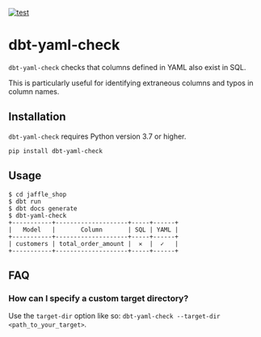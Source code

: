 [![test](https://github.com/k-aranke/dbt-yaml-check/actions/workflows/test.yml/badge.svg)](https://github.com/k-aranke/dbt-yaml-check/actions/workflows/test.yml)

# dbt-yaml-check

`dbt-yaml-check` checks that columns defined in YAML also exist in SQL.

This is particularly useful for identifying extraneous columns and typos in column names.

## Installation

`dbt-yaml-check` requires Python version 3.7 or higher.

```shell
pip install dbt-yaml-check
```

## Usage

```shell
$ cd jaffle_shop
$ dbt run
$ dbt docs generate
$ dbt-yaml-check
+-----------+--------------------+-----+------+
|   Model   |       Column       | SQL | YAML |
+-----------+--------------------+-----+------+
| customers | total_order_amount |  ✕  |  ✓   |
+-----------+--------------------+-----+------+
```

## FAQ

### How can I specify a custom target directory?

Use the `target-dir` option like so: `dbt-yaml-check --target-dir <path_to_your_target>`.
